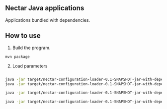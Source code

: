 ## Nectar Java applications

Applications bundled with dependencies.



## How to use

1. Build the program.

`mvn package`

2. Load parameters

``` bash

java -jar target/nectar-configuration-loader-0.1-SNAPSHOT-jar-with-dependencies.jar -f data/calibration-AstraS-rgb.yaml -pd -o camera0:calibration
java -jar target/nectar-configuration-loader-0.1-SNAPSHOT-jar-with-dependencies.jar -f data/projector.yaml -pd -pr -o projector0:calibration

java -jar target/nectar-configuration-loader-0.1-SNAPSHOT-jar-with-dependencies.jar -f data/camProjExtrinsics.xml -m -o projector0:extrinsics

java -jar target/nectar-configuration-loader-0.1-SNAPSHOT-jar-with-dependencies.jar -f data/tablePosition.xml -m -o scene:tablePosition


```
